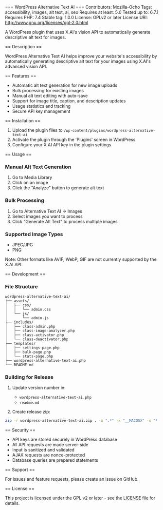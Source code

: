=== WordPress Alternative Text AI ===
Contributors: Mozilla-Ocho
Tags: accessibility, images, alt text, ai, seo
Requires at least: 5.0
Tested up to: 6.7.1
Requires PHP: 7.4
Stable tag: 1.0.0
License: GPLv2 or later
License URI: http://www.gnu.org/licenses/gpl-2.0.html

A WordPress plugin that uses X.AI's vision API to automatically generate descriptive alt text for images.

== Description ==

WordPress Alternative Text AI helps improve your website's accessibility by automatically generating descriptive alt text for your images using X.AI's advanced vision API.

== Features ==

* Automatic alt text generation for new image uploads
* Bulk processing for existing images
* Manual alt text editing with auto-save
* Support for image title, caption, and description updates
* Usage statistics and tracking
* Secure API key management

== Installation ==

1. Upload the plugin files to `/wp-content/plugins/wordpress-alternative-text-ai`
2. Activate the plugin through the 'Plugins' screen in WordPress
3. Configure your X.AI API key in the plugin settings

== Usage ==

### Manual Alt Text Generation

1. Go to Media Library
2. Click on an image
3. Click the "Analyze" button to generate alt text

### Bulk Processing

1. Go to Alternative Text AI → Images
2. Select images you want to process
3. Click "Generate Alt Text" to process multiple images

### Supported Image Types

- JPEG/JPG
- PNG

Note: Other formats like AVIF, WebP, GIF are not currently supported by the X.AI API.

== Development ==

### File Structure

```
wordpress-alternative-text-ai/
├── assets/
│   ├── css/
│   │   └── admin.css
│   └── js/
│       └── admin.js
├── includes/
│   ├── class-admin.php
│   ├── class-image-analyzer.php
│   ├── class-activator.php
│   └── class-deactivator.php
├── templates/
│   ├── settings-page.php
│   ├── bulk-page.php
│   └── stats-page.php
├── wordpress-alternative-text-ai.php
└── README.md
```

### Building for Release

1. Update version number in:
   - `wordpress-alternative-text-ai.php`
   - `readme.md`

2. Create release zip:
```bash
zip -r wordpress-alternative-text-ai.zip . -x ".*" -x "__MACOSX" -x "*.git*" -x "node_modules/*" -x "tests/*"
```

== Security ==

- API keys are stored securely in WordPress database
- All API requests are made server-side
- Input is sanitized and validated
- AJAX requests are nonce-protected
- Database queries are prepared statements

== Support ==

For issues and feature requests, please create an issue on GitHub.

== License ==

This project is licensed under the GPL v2 or later - see the [LICENSE](LICENSE) file for details.
